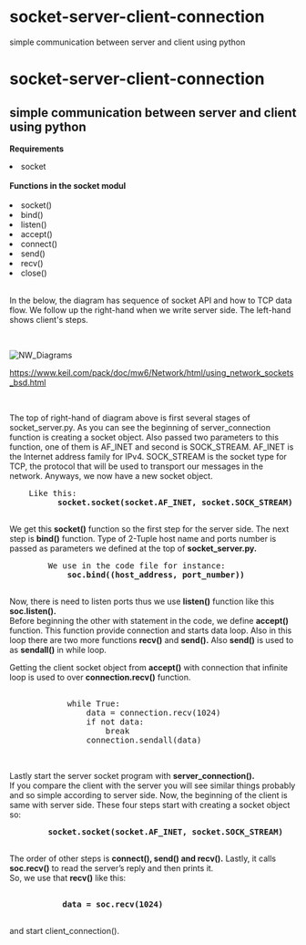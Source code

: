 # socket-server-client-connection
simple communication between server and client using python
# socket-server-client-connection
## simple communication between server and client using python

<b>Requirements</b>
<li>socket</li>
<br>
<b>Functions in the socket modul</b>
<br>
<br>
<li>socket()</li>
<li>bind()</li>
<li>listen()</li>
<li>accept()</li>
<li>connect()</li>
<li>send()</li>
<li>recv()</li>
<li>close()</li>
<br>
<p> In the below, the diagram has sequence of socket API and how to TCP data flow. We follow up the right-hand when we write server side. The left-hand shows client's steps.</p>
<br>

![NW_Diagrams](https://user-images.githubusercontent.com/29188196/91567223-77ce8c00-e94d-11ea-876f-2d8111166b8e.png)

<a>https://www.keil.com/pack/doc/mw6/Network/html/using_network_sockets_bsd.html</a>

<br>
<p> The top of right-hand of diagram above is first several stages of socket_server.py. As you can see the beginning of server_connection function is creating a socket object. Also passed two parameters to this function, one of them is AF_INET and second is SOCK_STREAM. AF_INET is the Internet address family for IPv4. SOCK_STREAM is the socket type for TCP, the protocol that will be used to transport our messages in the network. Anyways, we now have a new socket object.
    <br>
    <pre>
    Like this:  
          <b>socket.socket(socket.AF_INET, socket.SOCK_STREAM)</b>
    </pre>
    We get this <b>socket()</b> function so the first step for the server side.
    The next step is <b>bind()</b> function. Type of 2-Tuple host name and ports number is passed as parameters we defined at the top of <b>socket_server.py.</b>
    <pre>
        We use in the code file for instance: 
            <b>soc.bind((host_address, port_number))</b>
    </pre>

   Now, there is need to listen ports thus we use <b>listen()</b> function like this <b> soc.listen().</b>
   <br>
   Before beginning the other with statement in the code, we define <b>accept()</b> function. This function provide connection and starts data loop. Also in this loop there are
   two more functions <b>recv()</b> and <b>send().</b> Also <b>send()</b> is used to as <b>sendall()</b> in while loop.
   
   Getting the client socket object from <b>accept()</b> with connection that infinite loop is used to over <b>connection.recv()</b> function. 
   <pre>
   
            while True: 
                data = connection.recv(1024)
                if not data:
                    break
                connection.sendall(data)
   
   </pre>

   Lastly start the server socket program with <b>server_connection().</b>
   <br>
   If you compare the client with the server you will see similar things probably and so simple according to server side. Now, the beginning of the client is same with server      side. These four steps start with creating a socket object so: 
   <pre>
        <b>socket.socket(socket.AF_INET, socket.SOCK_STREAM)</b>
   </pre>
   The order of other steps is <b>connect(), send() and recv().</b> Lastly, it calls <b>soc.recv()</b> to read the server’s reply and then prints it.  
   So, we use that <b>recv()</b> like this:
   <pre>   
           <b>data = soc.recv(1024)</b> 
   </pre>     
   and start client_connection().
</p>



<br>
